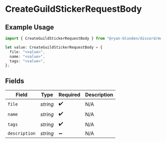 # CreateGuildStickerRequestBody

## Example Usage

```typescript
import { CreateGuildStickerRequestBody } from "@ryan-blunden/discord/models/operations";

let value: CreateGuildStickerRequestBody = {
  file: "<value>",
  name: "<value>",
  tags: "<value>",
};
```

## Fields

| Field              | Type               | Required           | Description        |
| ------------------ | ------------------ | ------------------ | ------------------ |
| `file`             | *string*           | :heavy_check_mark: | N/A                |
| `name`             | *string*           | :heavy_check_mark: | N/A                |
| `tags`             | *string*           | :heavy_check_mark: | N/A                |
| `description`      | *string*           | :heavy_minus_sign: | N/A                |